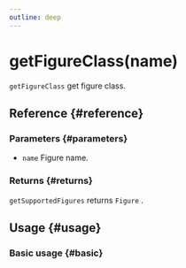 ```yaml
---
outline: deep
---
```


# getFigureClass(name)
`getFigureClass` get figure class.

## Reference {#reference}
<!-- @include: @/@views/api/references/chart/getFigureClass.md -->

### Parameters {#parameters}
- `name` Figure name.

### Returns {#returns}
`getSupportedFigures` returns `Figure` .

## Usage {#usage}
<script setup>
import GetFigureClass from '../../../@views/api/samples/getFigureClass/index.vue'
</script>

### Basic usage {#basic}
<GetFigureClass />
